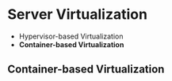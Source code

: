 # Server Virtualization

- Hypervisor-based Virtualization
- **Container-based Virtualization**



## **Container-based Virtualization**